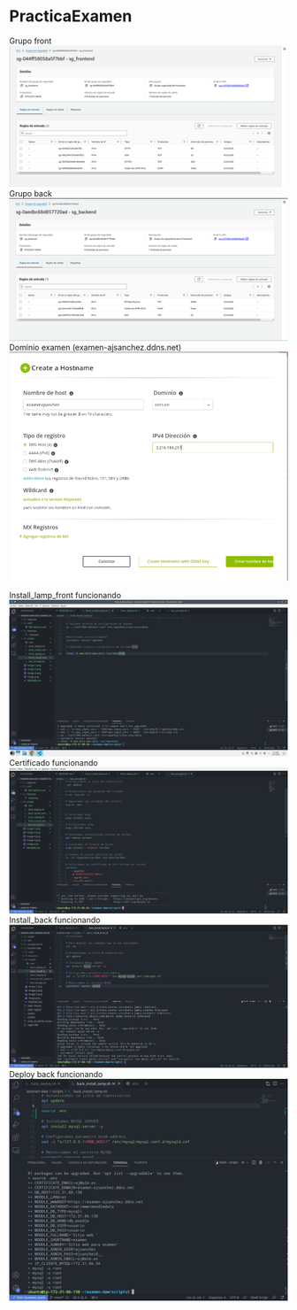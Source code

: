# PracticaExamen

Grupo front ![Alt text](image.png)
Grupo back  ![Alt text](image-1.png)
Dominio examen (examen-ajsanchez.ddns.net) ![Alt text](image-2.png)

Install_lamp_front funcionando ![Alt text](image-4.png)
Certificado funcionando ![](image-5.png)
Install_back funcionando ![Alt text](image-6.png)
Deploy back funcionando ![Alt text](image-7.png)